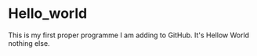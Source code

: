 # Hello_world
This is my first proper programme I am adding to GitHub.
It's Hellow World nothing else.

